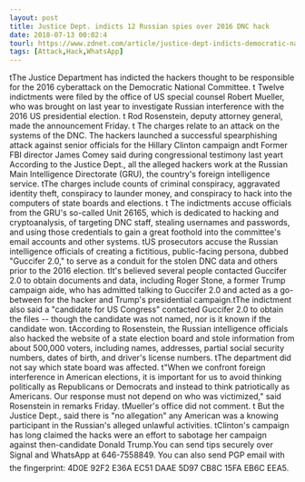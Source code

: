 ```yaml
---
layout: post
title: Justice Dept. indicts 12 Russian spies over 2016 DNC hack
date: 2018-07-13 00:02:4
tourl: https://www.zdnet.com/article/justice-dept-indicts-democratic-national-committee-hackers/
tags: [Attack,Hack,WhatsApp]
---
```

 tThe Justice Department has indicted the hackers thought to be responsible for the 2016 cyberattack on the Democratic National Committee. t Twelve indictments were filed by the office of US special counsel Robert Mueller, who was brought on last year to investigate Russian interference with the 2016 US presidential election. t Rod Rosenstein, deputy attorney general, made the announcement Friday. t The charges relate to an attack on the systems of the DNC. The hackers launched a successful spearphishing attack against senior officials for the Hillary Clinton campaign andt Former FBI director James Comey said during congressional testimony last yeart According to the Justice Dept., all the alleged hackers work at the Russian Main Intelligence Directorate (GRU), the country's foreign intelligence service. tThe charges include counts of criminal conspiracy, aggravated identity theft, conspiracy to launder money, and conspiracy to hack into the computers of state boards and elections. t The indictments accuse officials from the GRU's so-called Unit 26165, which is dedicated to hacking and cryptoanalysis, of targeting DNC staff, stealing usernames and passwords, and using those credentials to gain a great foothold into the committee's email accounts and other systems. tUS prosecutors accuse the Russian intelligence officials of creating a fictitious, public-facing persona, dubbed "Guccifer 2.0," to serve as a conduit for the stolen DNC data and others prior to the 2016 election. tIt's believed several people contacted Guccifer 2.0 to obtain documents and data, including Roger Stone, a former Trump campaign aide, who has admitted talking to Guccifer 2.0 and acted as a go-between for the hacker and Trump's presidential campaign.tThe indictment also said a "candidate for US Congress" contacted Guccifer 2.0 to obtain the files -- though the candidate was not named, nor is it known if the candidate won. tAccording to Rosenstein, the Russian intelligence officials also hacked the website of a state election board and stole information from about 500,000 voters, including names, addresses, partial social security numbers, dates of birth, and driver's license numbers. tThe department did not say which state board was affected. t"When we confront foreign interference in American elections, it is important for us to avoid thinking politically as Republicans or Democrats and instead to think patriotically as Americans. Our response must not depend on who was victimized," said Rosenstein in remarks Friday. tMueller's office did not comment. t But the Justice Dept., said there is "no allegation" any American was a knowing participant in the Russian's alleged unlawful activities. tClinton's campaign has long claimed the hacks were an effort to sabotage her campaign against then-candidate Donald Trump.You can send tips securely over Signal and WhatsApp at 646-7558849. You can also send PGP email with the fingerprint: 4D0E 92F2 E36A EC51 DAAE 5D97 CB8C 15FA EB6C EEA5.